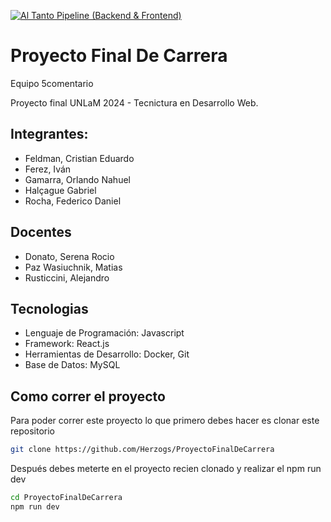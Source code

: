 [![Al Tanto Pipeline (Backend & Frontend)](https://github.com/Herzogs/AlTanto/actions/workflows/pipeline.yml/badge.svg)](https://github.com/Herzogs/AlTanto/actions/workflows/pipeline.yml)

# Proyecto Final De Carrera
Equipo 5comentario

Proyecto final UNLaM 2024 - Tecnictura en Desarrollo Web.

## **Integrantes:**

+ Feldman, Cristian Eduardo
+ Ferez, Iván
+ Gamarra, Orlando Nahuel
+ Halçague Gabriel
+ Rocha, Federico Daniel

## Docentes

- Donato, Serena Rocio
- Paz Wasiuchnik, Matias
- Rusticcini, Alejandro

## **Tecnologias**

+ Lenguaje de Programación: Javascript
+ Framework: React.js
+ Herramientas de Desarrollo: Docker, Git
+ Base de Datos: MySQL

## Como correr el proyecto

Para poder correr este proyecto lo que primero debes hacer es clonar este repositorio

``` bash
git clone https://github.com/Herzogs/ProyectoFinalDeCarrera
```

Después debes meterte en el proyecto recien clonado y realizar el npm run dev

``` bash
cd ProyectoFinalDeCarrera
npm run dev
```